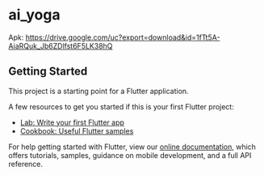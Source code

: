 # ai_yoga

Apk:  https://drive.google.com/uc?export=download&id=1fTt5A-AiaRQuk_Jb6ZDlfst6F5LK38hQ


## Getting Started

This project is a starting point for a Flutter application.

A few resources to get you started if this is your first Flutter project:

- [Lab: Write your first Flutter app](https://flutter.dev/docs/get-started/codelab)
- [Cookbook: Useful Flutter samples](https://flutter.dev/docs/cookbook)

For help getting started with Flutter, view our
[online documentation](https://flutter.dev/docs), which offers tutorials,
samples, guidance on mobile development, and a full API reference.
